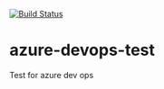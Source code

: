 [![Build Status](https://dev.azure.com/luisgonzalez0494/azure-devops-test/_apis/build/status/luis-m-gonzalez.azure-devops-test)](https://dev.azure.com/luisgonzalez0494/azure-devops-test/_build/latest?definitionId=2)
# azure-devops-test
Test for azure dev ops
